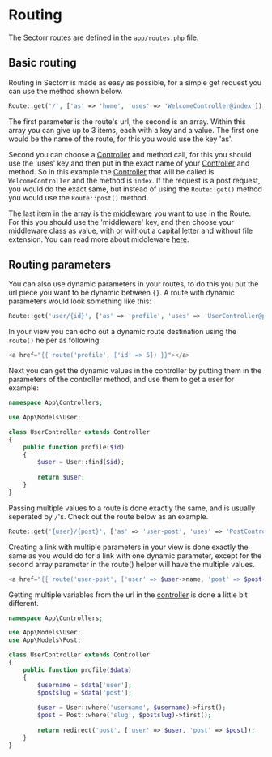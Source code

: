 # Routing
The Sectorr routes are defined in the <code class="language-php">app/routes.php</code> file.

## Basic routing
Routing in Sectorr is made as easy as possible, for a simple get request you can use the method shown below.

```php
Route::get('/', ['as' => 'home', 'uses' => 'WelcomeController@index']);
```

The first parameter is the route's url, the second is an array. Within this array you can give up to 3 items, each with a key and a value. The first one would be the name of the route, for this you would use the key 'as'. 

Second you can choose a <a href="http://www.sectorr.co/docs/controllers">Controller</a> and method call, for this you should use the 'uses' key and then put in the exact name of your <a href="http://www.sectorr.co/docs/controllers">Controller</a> and method. So in this example the <a href="http://www.sectorr.co/docs/controllers">Controller</a> that will be called is <code class="language-php">WelcomeController</code> and the method is <code class="language-php">index</code>. If the request is a post request, you would do the exact same, but instead of using the <code class="language-php">Route::get()</code> method you would use the <code class="language-php">Route::post()</code> method.

The last item in the array is the <a href="http://www.sectorr.co/docs/middleware">middleware</a> you want to use in the Route. For this you should use the 'middleware' key, and then choose your <a href="http://www.sectorr.co/docs/middleware">middleware</a> class as value, with or without a capital letter and without file extension. You can read more about middleware <a href="http://www.sectorr.co/docs/middleware">here</a>.

## Routing parameters
You can also use dynamic parameters in your routes, to do this you put the url piece you want to be dynamic between <code class="language-php">{}</code>. A route with dynamic parameters would look something like this:

```php
Route::get('user/{id}', ['as' => 'profile', 'uses' => 'UserController@profile']);
```

In your view you can echo out a dynamic route destination using the <code class="language-php">route()</code> helper as following:

```php
<a href="{{ route('profile', ['id' => 5]) }}"></a>
```

Next you can get the dynamic values in the controller by putting them in the parameters of the controller method, and use them to get a user for example:

```php
namespace App\Controllers;

use App\Models\User;

class UserController extends Controller
{
    public function profile($id)
    {
        $user = User::find($id);
        
        return $user;
    }
}
```

Passing multiple values to a route is done exactly the same, and is usually seperated by <code class="language-php">/</code>'s. Check out the route below as an example.

```php
Route::get('{user}/{post}', ['as' => 'user-post', 'uses' => 'PostController@getPost']);
```

Creating a link with multiple parameters in your view is done exactly the same as you would do for a link with one dynamic parameter, except for the second array parameter in the route() helper will have the multiple values.

```php
<a href="{{ route('user-post', ['user' => $user->name, 'post' => $post->slug]) }}">Post</a>
```

Getting multiple variables from the url in the <a href="http://www.sectorr.co/docs/controllers">controller</a> is done a little bit different.

```php
namespace App\Controllers;

use App\Models\User;
use App\Models\Post;

class UserController extends Controller
{
    public function profile($data)
    {
        $username = $data['user'];
        $postslug = $data['post'];
        
        $user = User::where('username', $username)->first();
        $post = Post::where('slug', $postslug)->first();
        
        return redirect('post', ['user' => $user, 'post' => $post]);
    }
}
```
